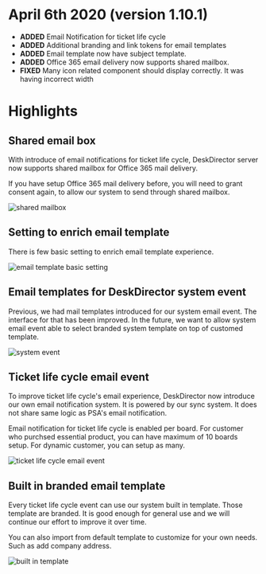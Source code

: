 # April 6th 2020 (version 1.10.1)

- **ADDED** Email Notification for ticket life cycle
- **ADDED** Additional branding and link tokens for email templates
- **ADDED** Email template now have subject template.
- **ADDED** Office 365 email delivery now supports shared mailbox.
- **FIXED** Many icon related component should display correctly. It was having incorrect width


# Highlights

## Shared email box
With introduce of email notifications for ticket life cycle, DeskDirector server now supports shared mailbox for Office 365 mail delivery.

If you have setup Office 365 mail delivery before, you will need to grant consent again, to allow our system to send through shared mailbox.

![shared mailbox](https://user-images.githubusercontent.com/1712143/78085001-28277b00-7416-11ea-995c-bab9b31a8c43.png)

## Setting to enrich email template
There is few basic setting to enrich email template experience.

![email template basic setting](https://user-images.githubusercontent.com/1712143/78084936-fca49080-7415-11ea-90a2-8f59bae70234.png)

## Email templates for DeskDirector system event
Previous, we had mail templates introduced for our system email event. The interface for that has been improved. In the future, we want to allow system email event able to select branded system template on top of customed template.

![system event](https://user-images.githubusercontent.com/1712143/78084948-03cb9e80-7416-11ea-9d4e-5432558db872.png)

## Ticket life cycle email event
To improve ticket life cycle's email experience, DeskDirector now introduce our own email notification system. It is powered by our sync system. It does not share same logic as PSA's email notification.

Email notification for ticket life cycle is enabled per board. For customer who purchsed essential product, you can have maximum of 10 boards setup. For dynamic customer, you can setup as many.

![ticket life cycle email event](https://user-images.githubusercontent.com/1712143/78084977-13e37e00-7416-11ea-8907-45654c47bcca.png)

## Built in branded email template
Every ticket life cycle event can use our system built in template. Those template are branded. It is good enough for general use and we will continue our effort to improve it over time.

You can also import from default template to customize for your own needs. Such as add company address.

![built in template](https://user-images.githubusercontent.com/1712143/78086026-2f03bd00-7419-11ea-9748-ab1d77bbedbe.png)
